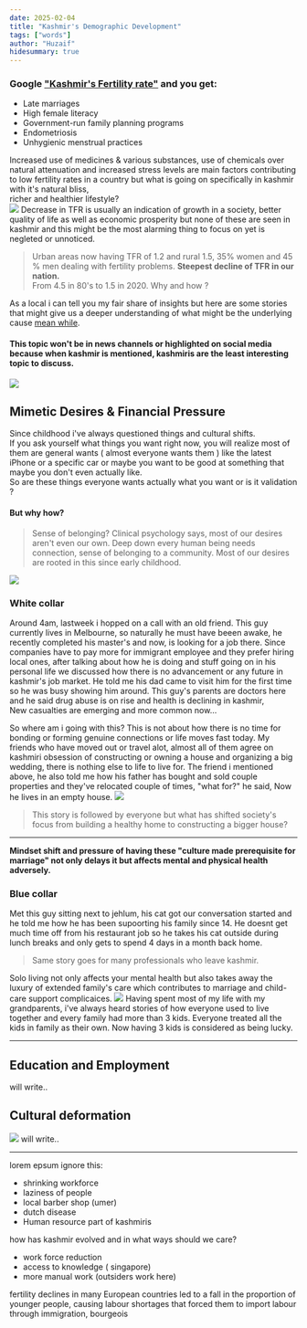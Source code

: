 ```yaml
---
date: 2025-02-04
title: "Kashmir's Demographic Development"
tags: ["words"]
author: "Huzaif"
hidesummary: true
---
```


### Google ["Kashmir's Fertility rate"](https://www.google.com/search?client=safari&rls=en&q=kashmir%27s+feritlity+rate&ie=UTF-8&oe=UTF-8) and you get:

- Late marriages
- High female literacy
- Government-run family planning programs
- Endometriosis
- Unhygienic menstrual practices

Increased use of medicines & various substances, use of chemicals over natural attenuation and increased stress levels are main factors contributing to low fertility rates in a country but what is going on specifically in kashmir with it's natural bliss, \
richer and healthier lifestyle? \
![](/blogs/vk.jpg)
Decrease in TFR is usually an indication of growth in a society, better quality of life as well as economic prosperity but none of these are seen in kashmir and this might be the most alarming thing to focus on yet is negleted or unnoticed.

>Urban areas now having TFR of 1.2 and rural 1.5, 35% women and 45 % men dealing with fertility problems. **Steepest decline of TFR in our nation.** \
From 4.5 in 80's to 1.5 in 2020. Why and how ?

As a local i can tell you my fair share of insights but here are some stories that might give us a deeper understanding of what might be the underlying cause [mean while](https://theprint.in/opinion/despite-conflict-kashmiris-economically-better-than-people-of-most-indian-states/222038/).

#### This topic won't be in news channels or highlighted on social media because when kashmir is mentioned, kashmiris are the least interesting topic to discuss.
![](/blogs/kash.jpg)

## Mimetic Desires & Financial Pressure
Since childhood i've always questioned things and cultural shifts. \
If you ask yourself what things you want right now, you will realize most of them are general wants ( almost everyone wants them ) like the latest iPhone or a specific car or maybe you want to be good at something that maybe you don't even actually like. \
So are these things everyone wants actually what you want or is it validation ?
#### But why how?
> Sense of belonging? Clinical psychology says, most of our desires aren't even our own. Deep down every human being needs connection, sense of belonging to a community. Most of our desires are rooted in this since early childhood.

![](/blogs/mimetic.jpg)
### White collar
Around 4am, lastweek i hopped on a call with an old friend. This guy currently lives in Melbourne, so naturally he must have beeen awake, he recently completed his master's and now, is looking for a job there. Since companies have to pay more for immigrant employee and they prefer hiring local ones, after talking about how he is doing and stuff going on in his personal life we discussed how there is no advancement or any future in kashmir's job market. He told me his dad came to visit him for the first time so he was busy showing him around. This guy's parents are doctors here and he said drug abuse is on rise and health is declining in kashmir, \
New casualties are emerging and more common now...

So where am i going with this? This is not about how there is no time for bonding or forming genuine connections or life moves fast today. My friends who have moved out or travel alot, almost all of them agree on kashmiri obsession of constructing or owning a house and organizing a big wedding, there is nothing else to life to live for. The friend i mentioned above, he also told me how his father has bought and sold couple properties and they've relocated couple of times, "what for?" he said, Now he lives in an empty house.
![](/blogs/fam.jpg)

>This story is followed by everyone but what has shifted society's focus from building a healthy home to constructing a bigger house?


---



 **Mindset shift and pressure of having these "culture made prerequisite for marriage" not only delays it but affects mental and physical health adversely.**
### Blue collar
Met this guy sitting next to jehlum, his cat got our conversation started and he told me how he has been supoorting his family since 14. He doesnt get much time off from his restaurant job so he takes his cat outside during lunch breaks and only gets to spend 4 days in a month back home. 
>Same story goes for many professionals who leave kashmir.


Solo living not only affects your mental health but also takes away the luxury of extended family's care which contributes to marriage and child-care support complicaices.
![](/blogs/ck.jpg)
Having spent most of my life with my grandparents, i've always heard stories of how everyone used to live together and every family had more than 3 kids. Everyone treated all the kids in family as their own. Now having 3 kids is considered as being lucky.

---

## Education and Employment
will write..
## Cultural deformation
![](/blogs/pk.jpg)
will write..


---
lorem epsum ignore this:
- shrinking workforce
- laziness of people
- local barber shop (umer)
- dutch disease
- Human resource part of kashmiris


how has kashmir evolved and in what ways should we care?
- work force reduction
- access to knowledge ( singapore)
- more manual work (outsiders work here)

fertility declines in many European countries led to a fall in the proportion of younger people, causing labour shortages that forced them to import labour through immigration, bourgeois